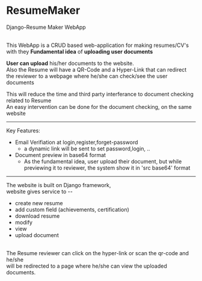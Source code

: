 # ResumeMaker
Django-Resume Maker WebApp<br><br>

This WebApp is a CRUD based web-application for making resumes/CV's<br>
with they <b>Fundamental idea</b> of <b>uploading user documents</b><br>

<b>User can upload</b> his/her documents to the website.<br>
Also the Resume will have a QR-Code and a Hyper-Link that can redirect the reviewer to a webpage where he/she can check/see the user documents<br>

This will reduce the time and third party interferance to document checking related to Resume<br>
An easy intervention can be done for the document checking, on the same website<br>
<hr>
Key Features:<br>
<ul>
    <li>Email Verifiation at login,register,forget-password
        <ul>
            <li>a dynamic link will be sent to set password,login, ..</li>
        </ul>
    </li>
    <li>Document preview in base64 format
    <ul>
        <li>As the fundamental idea, user upload their document, but while previewing it to reviewer, the system show it in 'src base64' format</li>
        </ul>
    </li>
</ul>
    <hr>
The website is built on Django framework,<br>
website gives service to --<br>
<ul>
    <li>create new resume</li>
    <li>add custom field (achievements, certification)</li>
<li>download resume</li>
<li>modify</li>
<li>view</li>
<li>upload document</li>
</ul>
<br>
The Resume reviewer can click on the hyper-link or scan the qr-code and he/she<br>
will be redirected to a page where he/she can view the uploaded documents.<br>
